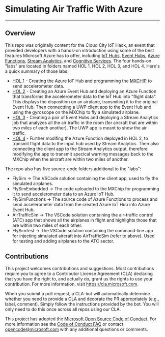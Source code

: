 # Simulating Air Traffic With Azure #

---

## Overview ##

This repo was originally content for the Cloud City IoT Hack, an event that provided developers with a hands-on introduction using some of the best features Microsoft Azure has to offer, including [IoT Hubs](https://azure.microsoft.com/services/iot-hub/), [Event Hubs](https://azure.microsoft.com/services/event-hubs/), [Azure Functions](https://azure.microsoft.com/services/functions/), [Stream Analytics](https://azure.microsoft.com/services/stream-analytics/), and [Cognitive Services](https://azure.microsoft.com/services/cognitive-services/). The four hands-on "labs" are located in folders named HOL 1, HOL 2, HOL 3, and HOL 4. Here's a quick summary of those labs:

- [HOL 1](HOL%201/HOL%201%20-%20MXChip.md) - Creating the Azure IoT Hub and programming the [MXCHIP]([MXChip](https://microsoft.github.io/azure-iot-developer-kit/)) to send accelerometer data.
- [HOL 2](HOL%202/HOL%202%20-%20Functions%20and%20Event%20Hubs.md) - Creating an Azure Event Hub and deploying an Azure Function that transforms the accelerometer data to the IoT Hub into "flight data". This displays the disposition on an airplane, transmiting it to the original Event Hub. Then connectting a UWP client app to the Event Hub and using the gyroscope on the MXChip to fly a simulated airplane.
- [HOL 3](HOL%203/HOL%203%20-%20Stream%20Analytics.md) - Creating a pair of Event Hubs and deploying a Stream Analytics job that analyzes all the air traffic in the room (for aircraft that are within two miles of each another). The UWP app is meant to show the air traffic.
- [HOL 4](HOL%204/HOL%204%20-%20Putting%20It%20All%20Together.md) - Further modifing the Azure Function deployed in HOL 2, to transmit flight data to the input hub used by Stream Analytics. Then also connecting the client app to the Stream Analytics output, therefore modifying the app to transmit specical warning messages back to the MXChip when the aircraft are within two miles of another.

The repo also has five source-code folders additional to the "labs":

- FlySim -> The VSCode solution containing the client app, used to fly the simulated airplanes.
- FlySimEmbedded -> The code uploaded to the MXChip for programming it to send accelerometer data to an Azure IoT Hub.
- FlySimFunctions -> The source code of Azure Functions to process and send accelerometer data from the created Azure IoT Hub into Azure Event Hub.
- AirTrafficSim -> The VSCode solution containing the air-traffic control (ATC) app that shows all the airplanes in flight and highlights those that are within two miles of each other.
- FlySimTest -> The VSCode solution containing the command-line app for injecting simulated aircraft into AirTrafficSim (refer to above). Used for testing and adding airplanes to the ATC sector.


## Contributions ##

This project welcomes contributions and suggestions.  Most contributions require you to agree to a
Contributor License Agreement (CLA) declaring that you have the right to, and actually do, grant us
the rights to use your contribution. For more information, visit https://cla.microsoft.com.

When you submit a pull request, a CLA-bot will automatically determine whether you need to provide
a CLA and decorate the PR appropriately (e.g., label, comment). Simply follow the instructions
provided by the bot. You will only need to do this once across all repos using our CLA.

This project has adopted the [Microsoft Open Source Code of Conduct](https://opensource.microsoft.com/codeofconduct/).
For more information see the [Code of Conduct FAQ](https://opensource.microsoft.com/codeofconduct/faq/) or
contact [opencode@microsoft.com](mailto:opencode@microsoft.com) with any additional questions or comments.

